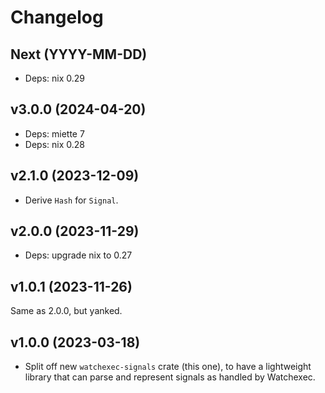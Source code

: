 # Changelog

## Next (YYYY-MM-DD)

 - Deps: nix 0.29

## v3.0.0 (2024-04-20)

- Deps: miette 7
- Deps: nix 0.28

## v2.1.0 (2023-12-09)

- Derive `Hash` for `Signal`.

## v2.0.0 (2023-11-29)

- Deps: upgrade nix to 0.27

## v1.0.1 (2023-11-26)

Same as 2.0.0, but yanked.

## v1.0.0 (2023-03-18)

- Split off new `watchexec-signals` crate (this one), to have a lightweight library that can parse
  and represent signals as handled by Watchexec.
